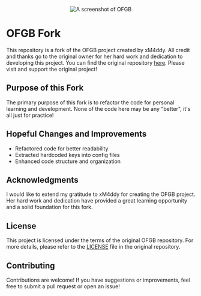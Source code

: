<p align="center">
    <img src="https://i.ibb.co/ZYgBD06/ofgbF.png" alt="A screenshot of OFGB"/>
</p>

# OFGB Fork

This repository is a fork of the OFGB project created by xM4ddy. All credit and thanks go to the original owner for her hard work and dedication to developing this project. You can find the original repository [here](https://github.com/xM4ddy/OFGB). Please visit and support the original project!

## Purpose of this Fork

The primary purpose of this fork is to refactor the code for personal learning and development. None of the code here may be any "better", it's all just for practice!

## Hopeful Changes and Improvements

- Refactored code for better readability
- Extracted hardcoded keys into config files
- Enhanced code structure and organization

## Acknowledgments

I would like to extend my gratitude to xM4ddy for creating the OFGB project. Her hard work and dedication have provided a great learning opportunity and a solid foundation for this fork.

## License

This project is licensed under the terms of the original OFGB repository. For more details, please refer to the [LICENSE](LICENSE) file in the original repository.

## Contributing

Contributions are welcome! If you have suggestions or improvements, feel free to submit a pull request or open an issue!
